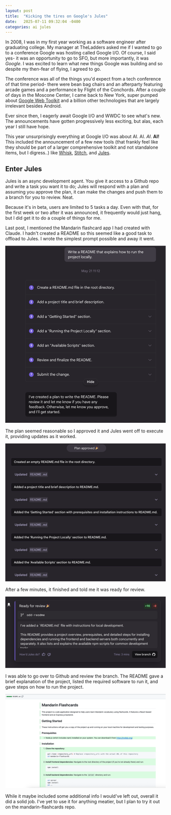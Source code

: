 ```yaml
---
layout: post
title:  "Kicking the tires on Google's Jules"
date:   2025-07-11 09:32:04 -0400
categories: ai jules
---
```

In 2008, I was in my first year working as a software engineer after graduating college. My manager at TheLadders asked me if I wanted to go to a conference Google was hosting called Google I/O. Of course, I said yes- it was an opportunity to go to SFO, but more importantly, it was _Google_. I was excited to learn what new things Google was building and so despite my then-fear of flying, I agreed to go.

The conference was all of the things you'd expect from a tech conference of that time period- there were bean bag chairs and an afterparty featuring arcade games and a performance by Flight of the Conchords. After a couple of days in the Moscone Center, I came back to New York, super pumped about [Google Web Toolkit](https://www.gwtproject.org/) and a billion other technologies that are largely irrelevant besides Android.

Ever since then, I eagerly await Google I/O and WWDC to see what's new. The announcements have gotten progressively less exciting, but alas, each year I still have hope.

This year unsurprisingly everything at Google I/O was about AI. AI. *AI*. **AI!** This included the announcement of a few new tools (that frankly feel like they should be part of a larger comprehensive toolkit and not standalone items, but I digress..) like [Whisk](https://labs.google/fx/tools/whisk), [Stitch](https://stitch.withgoogle.com/), and [Jules](https://jules.google.com/).

## Enter Jules

Jules is an async development agent. You give it access to a Github repo and write a task you want it to do; Jules will respond with a plan and assuming you approve the plan, it can make the changes and push them to a branch for you to review. Neat.

Because it's in beta, users are limited to 5 tasks a day. Even with that, for the first week or two after it was announced, it frequently would just hang, but I did get it to do a couple of things for me.

Last post, I mentioned the Mandarin flashcard app I had created with Claude. I hadn't created a README so this seemed like a good task to offload to Jules. I wrote the simplest prompt possible and away it went. 

![Jules wrote a plan for creating a README](/assets/images/2025-07-11/jules_plan.png)

The plan seemed reasonable so I approved it and Jules went off to execute it, providing updates as it worked. 

![](/assets/images/2025-07-11/updates.png)

After a few minutes, it finished and told me it was ready for review. 

![](/assets/images/2025-07-11/ready_for_review.png)

I was able to go over to Github and review the branch. The README gave a brief explanation of the project, listed the required software to run it, and gave steps on how to run the project.

![](/assets/images/2025-07-11/github.png)

While it maybe included some additional info I would've left out, overall it did a solid job. I've yet to use it for anything meatier, but I plan to try it out on the mandarin-flashcards repo.


